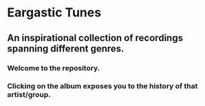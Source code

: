 Eargastic Tunes
===============

An inspirational collection of recordings spanning different genres.
--------------------------------------------------------------------

### Welcome to the repository. 
### Clicking on the album exposes you to the history of that artist/group.